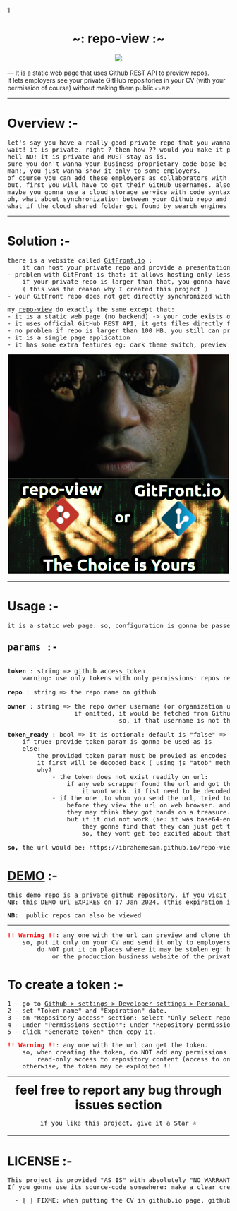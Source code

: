 1<h1 align="center">~: repo-view :~</h1>
<p align="center">
  <img src="https://github.com/ibrahemesam/repo-view/blob/main/asset/favicon.svg?raw=true" width="30%"/>
</p>
— It is a static web page that uses Github REST API to preview repos.<br>
  It lets employers see your private GitHub repositories in your CV (with your permission of course) without making them public 💵↗️↗️
<hr>
<h1>Overview :-</h1>
<pre>
let's say you have a really good private repo that you wanna add to your CV.
wait! it is private. right ? then how ?? would you make it public ???
hell NO! it is private and MUST stay as is.
sure you don't wanna your business proprietary code base be published as open-source.
man!, you just wanna show it only to some employers.
of course you can add these employers as collaborators with read-only permissions to this private repo.
but, first you will have to get their GitHub usernames. also, you will have to add them one by one.
maybe you gonna use a cloud storage service with code syntax highlighting ?
oh, what about synchronization between your Github repo and these cloud services ??
what if the cloud shared folder got found by search engines ???
</pre>
<hr>
<h1>Solution :-</h1>
<pre>
there is a website called <a href="https://gitfront.io" target="_blank">GitFront.io</a> :
    it can host your private repo and provide a presentation url that is accessible to anyone who has it.
- problem with GitFront is that: it allows hosting only less-than 100 MB repo for free account.
    if your private repo is larger than that, you gonna have to pay 💵💵💲
    ( this was the reason why I created this project )
- your GitFront repo does not get directly synchronized with GitHub
</pre>
<pre>
my <a href="#">repo-view</a> do exactly the same except that:
- it is a static web page (no backend) -> your code exists only on GitHub. it does not goto any 3rd party server
- it uses official GitHub REST API, it gets files directly from GitHub
- no problem if repo is larger than 100 MB. you still can preview it
- it is a single page application
- it has some extra features eg: dark theme switch, preview pdf, detect internet disconnect...
</pre>
<p align="center">
  <img src="https://github.com/ibrahemesam/repo-view/blob/main/matrix-meme.png?raw=true" />
</p>
<hr>
<h1>Usage :-</h1>
<pre>
it is a static web page. so, configuration is gonna be passed as url params.
<h2>params :-</h2>
<strong>token</strong> : string => github access_token
    warning: use only tokens with only permissions: repos read-only<br>
<strong>repo</strong> : string => the repo name on github<br>
<strong>owner</strong> : string => the repo owner username (or organization username) on github
                  if omitted, it would be fetched from Github (the username who created the access_token).
                              so, if that username is not the owner of the repo, you gonna get ERROR 404<br>
<strong>token_ready</strong> : bool => it is optional: default is "false" =>
    if true: provide token param is gonna be used as is
    else:
        the provided token param must be provied as encodes base64 string using js "btoa" method
        it first will be decoded back ( using js "atob" method )
        why?
            - the token does not exist readily on url:
                if any web scrapper found the url and got the token and tried it on their terminal:
                    it wont work. it fist need to be decoded
            - if the one ,to whom you send the url, tried to use the token (in their terminal)
                before they view the url on web browser. and it worked.
                they may think they got hands on a treasure. and they may exploit this token.
                but if it did not work (ie: it was base64-encoded): sooner or later, after they open the url,
                    they gonna find that they can just get the real token from the web page.
                    so, they wont get too excited about that token.<br>
<strong>so, </strong>the url would be: https://ibrahemesam.github.io/repo-view/?token=&lt;token&gt;&repo=&lt;repo-name&gt;&owner=&lt;owner-username&gt;
</pre>
<h1><a href="https://bit.ly/repo-view-demo-till-jan-2024" target="_blank">DEMO</a> :-</h1>
<pre>
this demo repo is <a href="https://github.com/ibrahemesam/repo-view-demo">a private github repository</a>. if you visit it, you get 404 because it is <strong>Private</strong>.
NB: this DEMO url EXPIRES on 17 Jan 2024. (this expiration is related to GitHub's fine-gained token settings)
</pre>
<pre><strong>NB: </strong> public repos can also be viewed</pre>
<hr>
<pre>
<strong style="color: red;">!! Warning !!</strong>: any one with the url can preview and clone the repo
    so, put it only on your CV and send it only to employers
        do NOT put it on places where it may be stolen eg: https://&lt;your_username&gt;.github.io
            or the production business website of the private repo
</pre>
<h1>To create a token :-</h1>
<pre>
1 - go to <a href="https://github.com/settings/personal-access-tokens/new" target="_blank">Github > settings > Developer settings > Personal access tokens > Fine-gained tokens</a>
2 - set "Token name" and "Expiration" date.
3 - on "Repository access" section: select "Only select repositories" then select the repo you wanna use.
4 - under "Permissions section": under "Repository permissions": select "Contents" with "Read-only" access level.
5 - click "Generate token" then copy it.
</pre>
<pre>
<strong style="color: red;">!! Warning !!</strong>: any one with the url can get the token.
    so, when creating the token, do NOT add any permissions to the token other than
        read-only access to repository content (access to only one private repo. NOT all !).
    otherwise, the token may be exploited !!
</pre>
<hr>
<h1 align="center" style="margin: auto;">feel free to report any bug through issues section</h1>
<pre align=center>if you like this project, give it a Star ⭐</pre>
<hr>
<h1>LICENSE :-</h1>
<pre>
This project is provided "AS IS" with absolutely "NO WARRANTY".
If you gonna use its source-code somewhere: make a clear credit refering to <a href="https://github.com/ibrahemesam/repo-view" target="_blank">this repo-view repository</a>.
</pre>
<pre>
  - [ ] FIXME: when putting the CV in github.io page, github detects btoa-encoded token and think it exists by mistake as a vulnerability so token and URLs are immediately disabled. so => change encoding to something that github can't detect. also, mintain backward compatibility
</pre>
